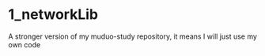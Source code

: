 # 1_networkLib

A stronger version of my muduo-study repository, it means I will just use my own code
